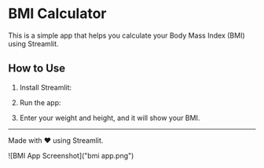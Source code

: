 
# BMI Calculator

This is a simple app that helps you calculate your Body Mass Index (BMI) using Streamlit.

## How to Use

1. Install Streamlit:

2. Run the app:

3. Enter your weight and height, and it will show your BMI.

---

Made with ❤️ using Streamlit.

![BMI App Screenshot]("bmi app.png")
